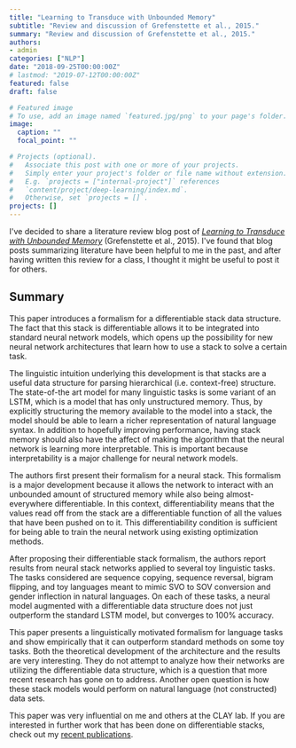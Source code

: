 ```yaml
---
title: "Learning to Transduce with Unbounded Memory"
subtitle: "Review and discussion of Grefenstette et al., 2015."
summary: "Review and discussion of Grefenstette et al., 2015."
authors:
- admin
categories: ["NLP"]
date: "2018-09-25T00:00:00Z"
# lastmod: "2019-07-12T00:00:00Z"
featured: false
draft: false

# Featured image
# To use, add an image named `featured.jpg/png` to your page's folder. 
image:
  caption: ""
  focal_point: ""

# Projects (optional).
#   Associate this post with one or more of your projects.
#   Simply enter your project's folder or file name without extension.
#   E.g. `projects = ["internal-project"]` references 
#   `content/project/deep-learning/index.md`.
#   Otherwise, set `projects = []`.
projects: []
---
```



I've decided to share a literature review blog post of [*Learning to Transduce with Unbounded Memory*](https://arxiv.org/abs/1506.02516) (Grefenstette et al., 2015). I've found that blog posts summarizing literature have been helpful to me in the past, and after having written this review for a class, I thought it might be useful to post it for others.

## Summary

This paper introduces a formalism for a differentiable stack data structure. The fact that this stack is differentiable allows it to be integrated into standard neural network models, which opens up the possibility for new neural network architectures that learn how to use a stack to solve a certain task.

The linguistic intuition underlying this development is that stacks are a useful data structure for parsing hierarchical (i.e. context-free) structure. The state-of-the art model for many linguistic tasks is some variant of an LSTM, which is a model that has only unstructured memory. Thus, by explicitly structuring the memory available to the model into a stack, the model should be able to learn a richer representation of natural language syntax. In addition to hopefully improving performance, having stack memory should also have the affect of making the algorithm that the neural network is learning more interpretable. This is important because interpretability is a major challenge for neural network models.

The authors first present their formalism for a neural stack. This formalism is a major development because it allows the network to interact with an unbounded amount of structured memory while also being almost-everywhere differentiable. In this context, differentiability means that the values read off from the stack are a differentiable function of all the values that have been pushed on to it. This differentiability condition is sufficient for being able to train the neural network using existing optimization methods.

After proposing their differentiable stack formalism, the authors report results from neural stack networks applied to several toy linguistic tasks. The tasks considered are sequence copying, sequence reversal, bigram flipping, and toy languages meant to mimic SVO to SOV conversion and gender inflection in natural languages. On each of these tasks, a neural model augmented with a differentiable data structure does not just outperform the standard LSTM model, but converges to 100% accuracy.

This paper presents a linguistically motivated formalism for language tasks and show empirically that it can outperform standard methods on some toy tasks. Both the theoretical development of the architecture and the results are very interesting. They do not attempt to analyze how their networks are utilizing the differentiable data structure, which is a question that more recent research has gone on to address. Another open question is how these stack models would perform on natural language (not constructed) data sets.

This paper was very influential on me and others at the CLAY lab. If you are interested in further work that has been done on differentiable stacks, check out my [recent publications](/#publications).